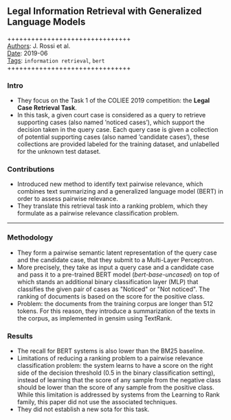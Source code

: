 ## Legal Information Retrieval with Generalized Language Models

+++++++++++++++++++++++++++++++  
<ins>Authors</ins>: J. Rossi et al.  
<ins>Date</ins>: 2019-06  
<ins>Tags</ins>: `information retrieval`, `bert`   
+++++++++++++++++++++++++++++++

### Intro

- They focus on the Task 1 of the COLIEE 2019 competition: the **Legal Case Retrieval Task**. 
- In this task, a given court case is considered as a query to retrieve supporting cases (also named ’noticed cases’), which support the decision taken in the query case. Each query case is given a collection of potential supporting cases (also named ’candidate cases’), these collections are provided labeled for the training dataset, and unlabelled for the unknown test dataset.

### Contributions

- Introduced new method to identify text pairwise relevance, which combines text summarizing and a generalized language model (BERT) in order to assess pairwise relevance.
- They translate this retrieval task into a ranking problem, which they formulate as a pairwise relevance classification problem.

***

### Methodology

- They form a pairwise semantic latent representation of the query case and the candidate case, that they submit to a Multi-Layer Perceptron.
- More precisely, they take as input a query case and a candidate case and pass it to a pre-trained BERT model (*bert-base-uncased*) on top of which stands an additional binary classification layer (MLP) that classifies the given pair of cases as "Noticed" or "Not noticed". The ranking of documents is based on the score for the positive class.
- Problem: the documents from the training corpus are longer than 512 tokens. For this reason, they introduce a summarization of the texts in
the corpus, as implemented in gensim using TextRank.


### Results

- The recall for BERT systems is also lower than the BM25 baseline.
- Limitations of reducing a ranking problem to a pairwise relevance classification problem: the system learns to have a score on the right side of the decision threshold (0.5 in the binary classification setting), instead of learning that the score of any sample from the negative class should be lower than the score of any sample from the positive class. While this limitation is addressed by systems from the Learning to Rank family, this paper did not use the associated techniques.
- They did not establish a new sota for this task.
